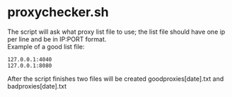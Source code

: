 proxychecker.sh
=============

The script will ask what proxy list file to use; the list file should have one ip per line and be in IP:PORT format.  
Example of a good list file:

    127.0.0.1:4040
    127.0.0.1:8080

After the script finishes two files will be created goodproxies[date].txt and badproxies[date].txt
